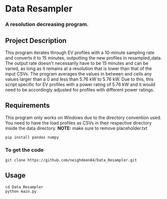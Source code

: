 # Data Resampler
### A resolution decreasing program.


## Project Description
This program iterates through EV profiles with a 10-minute sampling rate and converts it to 15 minutes, outputting the new profiles in resampled_data. The output rate doesn't necessarily have to be 15 minutes and can be varied, as long as it remains at a resolution that is lower than that of the input CSVs. The program averages the values in between and ceils any values larger than a 0 and less than 5.76 kW to 5.76 kW. Due to this, this script specific for EV profiles with a power rating of 5.76 kW and it would need to be accordingly adjusted for profiles with different power ratings.

## Requirements
This program only works on Windows due to the directory convention used. 
You need to have the load profiles as CSVs in their respective directory inside the data directory. **NOTE:** make sure to remove placeholder.txt
```
pip install pandas numpy
```

### To get the code
```
git clone https://github.com/neighdeen84/Data_Resampler.git
```


## Usage
```
cd Data_Resampler
python main.py
```


